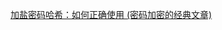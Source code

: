 [加盐密码哈希：如何正确使用 (密码加密的经典文章)](https://www.cnblogs.com/welhzh/p/4474966.html)
<!--stackedit_data:
eyJoaXN0b3J5IjpbLTExNzgyOTg1MjBdfQ==
-->